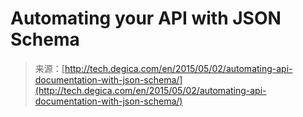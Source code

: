 # Automating your API with JSON Schema

> 来源：[http://tech.degica.com/en/2015/05/02/automating-api-documentation-with-json-schema/](http://tech.degica.com/en/2015/05/02/automating-api-documentation-with-json-schema/)



